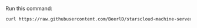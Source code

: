 Run this command:
```bash
curl https://raw.githubusercontent.com/BeerlD/starscloud-machine-server/master/setup.bash | CMD
```
